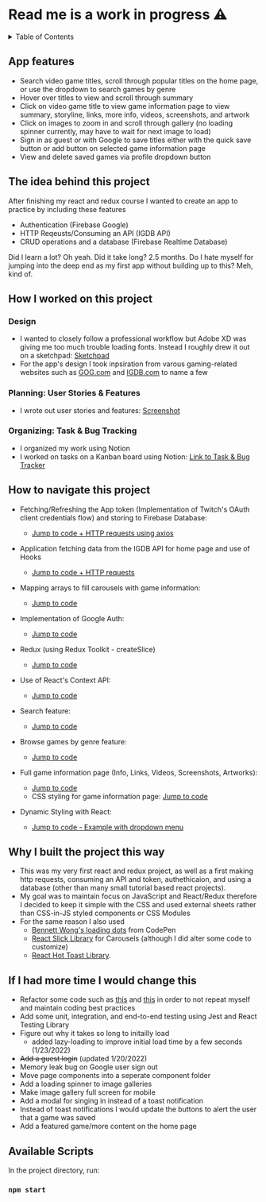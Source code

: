 # Read me is a work in progress ⚠

<!-- TABLE OF CONTENTS -->
<details>
  <summary>Table of Contents</summary>
  <ol>
    <li>
      <a href="#the-idea-behind-this-project">The idea behind this project</a>
    </li>
    <li>
      <a href="#how-i-worked-on-this-project">How I worked on this project</a>
      <ul>
        <li><a href="#design">Design</a></li>
        <li><a href="#planning:-user-stories-&-features">Planning: User Stories & Features</a></li>
        <li><a href="#organization:-task-&-bug-tracking">Organization: Task & Bug Tracking</a></li>
      </ul>
    </li>
    <li>
      <a href="#how-to-navigate-this-project">How to navigate this project</a>
    </li>
    <li><a href="#why-i-built-the-project-this-way">Why I built the project this way</a></li>
    <li><a href="#if-i-had-more-time-i-would-change-this">If I had more time I would change this</a></li>
    <li><a href="#available-scripts">Available Scripts</a></li>
  </ol>
</details>

## App features

* Search video game titles, scroll through popular titles on the home page, or use the dropdown to search games by genre
* Hover over titles to view and scroll through summary
* Click on video game title to view game information page to view summary, storyline, links, more info, videos, screenshots, and artwork
* Click on images to zoom in and scroll through gallery (no loading spinner currently, may have to wait for next image to load)
* Sign in as guest or with Google to save titles either with the quick save button or add button on selected game information page
* View and delete saved games via profile dropdown button

## The idea behind this project

After finishing my react and redux course I wanted to create an app to practice by including these features
* Authentication (Firebase Google)
* HTTP Reqeusts/Consuming an API (IGDB API)
* CRUD operations and a database (Firebase Realtime Database) 

Did I learn a lot? Oh yeah. Did it take long? 2.5 months. Do I hate myself for jumping into the deep end as my first app without building up to this? Meh, kind of. 

## How I worked on this project

### Design

* I wanted to closely follow a professional workflow but Adobe XD was giving me too much trouble loading fonts. Instead I roughly drew it out on a sketchpad: [Sketchpad](https://raw.githubusercontent.com/rbhogal/game-save-app/main/screenshots/sketch-home-page.jpg)
* For the app's design I took inpsiration from varous gaming-related websites such as [GOG.com](https://www.gog.com/) and [IGDB.com](https://www.igdb.com/games/the-legend-of-zelda-breath-of-the-wild) to name a few

### Planning: User Stories & Features
* I wrote out user stories and features: [Screenshot](https://raw.githubusercontent.com/rbhogal/game-save-app/main/screenshots/game-save-user-stories-features.png)

### Organizing: Task & Bug Tracking
* I organized my work using Notion
* I worked on tasks on a Kanban board using Notion: [Link to Task & Bug Tracker](https://hypnotic-saver-f39.notion.site/3fbacc81006c470e8338bda191f6a7d0?v=48360e6b61a245df8627d0df2eef8e31)

## How to navigate this project

* Fetching/Refreshing the App token (Implementation of Twitch's OAuth client credentials flow) and storing to Firebase Database: 
  * [Jump to code + HTTP requests using axios](src/app/getAppToken.js)
 
* Application fetching data from the IGDB API for home page and use of Hooks
  * [Jump to code + HTTP requests](src/components/Home.js)
  
* Mapping arrays to fill carousels with game information: 
  * [Jump to code](src/components/carousels/GamesHorizontalScroll.js)

* Implementation of Google Auth: 
  * [Jump to code](src/components/navbar/GoogleAuth.js)

* Redux (using Redux Toolkit - createSlice)
  * [Jump to code](src/features/user/userSlice.js)

* Use of React's Context API: 
  * [Jump to code](src/store/auth-context.js)
  
* Search feature: 
  * [Jump to code](src/components/navbar/searchbox/SearchBox.js)
  
* Browse games by genre feature: 
  * [Jump to code](src/components/GameListGenre.js)
  
* Full game information page (Info, Links, Videos, Screenshots, Artworks): 
  * [Jump to code](src/components/game/Game.js)
  * CSS styling for game information page: [Jump to code](src/components/game/Game.css)
  
* Dynamic Styling with React: 
  * [Jump to code - Example with dropdown menu](https://github.com/rbhogal/game-save-app/blob/692245f90cf8a7f1730671039f3dfaf96a0e937c/src/components/navbar/searchbox/SearchBox.js#L25)

## Why I built the project this way

* This was my very first react and redux project, as well as a first making http requests, consuming an API and token, authethicaion, and using a database (other than many small tutorial based react projects). 
* My goal was to maintain focus on JavaScript and React/Redux therefore I decided to keep it simple with the CSS and used external sheets rather than CSS-in-JS styled components or CSS Modules
* For the same reason I also used 
  * [Bennett Wong's loading dots](https://codepen.io/bennett/pen/GjRPdk) from CodePen
  * [React Slick Library](https://react-slick.neostack.com/) for Carousels (although I did alter some code to customize)
  * [React Hot Toast Library](https://react-hot-toast.com/). 
  
## If I had more time I would change this

* Refactor some code such as [this](https://github.com/rbhogal/game-save-app/blob/main/src/components/Home.js#L151) and [this](https://github.com/rbhogal/game-save-app/blob/692245f90cf8a7f1730671039f3dfaf96a0e937c/src/components/SavedGames.js#L57) in order to not repeat myself and maintain coding best practices
* Add some unit, integration, and end-to-end testing using Jest and React Testing Library
* Figure out why it takes so long to initailly load
  * added lazy-loading to improve initial load time by a few seconds (1/23/2022)
* ~~Add a guest login~~ (updated 1/20/2022)
* Memory leak bug on Google user sign out
* Move page components into a seperate component folder
* Add a loading spinner to image galleries
* Make image gallery full screen for mobile
* Add a modal for singing in instead of a toast notification
* Instead of toast notifications I would update the buttons to alert the user that a game was saved
* Add a featured game/more content on the home page


## Available Scripts

In the project directory, run:

### `npm start`
